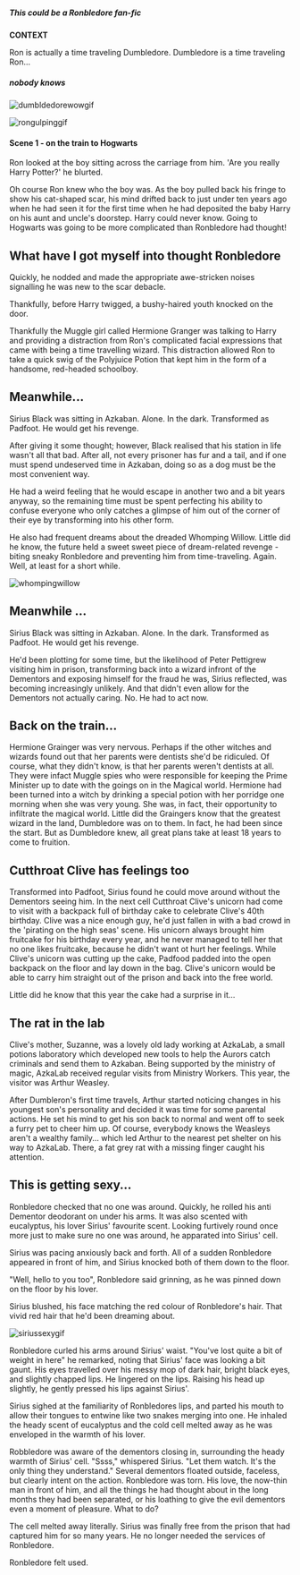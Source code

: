 ##### This could be a Ronbledore fan-fic


**CONTEXT**

Ron is actually a time traveling Dumbledore. Dumbledore is a time traveling Ron...
##### _nobody knows_


![dumbldedorewowgif](http://i940.photobucket.com/albums/ad246/TaschimaCullen/GIFS/tumblr_ma0c95AuKY1r0pejvo1_500_zps183de4b6.gif)

![rongulpinggif](http://38.media.tumblr.com/62b52bce48bac852877474411b47f742/tumblr_nk6w051Fg41u1vo97o1_500.gif)


#### Scene 1 - on the train to Hogwarts

Ron looked at the boy sitting across the carriage from him. 'Are you really Harry Potter?' he blurted.

Oh course Ron knew who the boy was. As the boy pulled back his fringe to show his cat-shaped scar, his mind drifted back to just under ten years ago when he had seen it for the first time when he had deposited the baby Harry on his aunt and uncle's doorstep. Harry could never know. Going to Hogwarts was going to be more complicated than Ronbledore had thought!

## What have I got myself into thought Ronbledore

Quickly, he nodded and made the appropriate awe-stricken noises signalling he was new to the scar debacle.

Thankfully, before Harry twigged, a bushy-haired youth knocked on the door.

Thankfully the Muggle girl called Hermione Granger was talking to Harry and providing a distraction from Ron's complicated facial expressions that came with being a time travelling wizard. This distraction allowed Ron to take a quick swig of the Polyjuice Potion that kept him in the form of a handsome, red-headed schoolboy.

## Meanwhile...

Sirius Black was sitting in Azkaban. Alone. In the dark. Transformed as Padfoot. He would get his revenge.

After giving it some thought; however, Black realised that his station in life wasn't all that bad. After all, not every prisoner has fur and a tail, and if one must spend undeserved time in Azkaban, doing so as a dog must be the most convenient way.

He had a weird feeling that he would escape in another two and a bit years anyway, so the remaining time must be spent perfecting his ability to confuse everyone who only catches a glimpse of him out of the corner of their eye by transforming into his other form.

He also had frequent dreams about the dreaded Whomping Willow. Little did he know, the future held a sweet sweet piece of dream-related revenge - biting sneaky Ronbledore and preventing him from time-traveling. Again. Well, at least for a short while.

![whompingwillow](http://images4.fanpop.com/image/quiz/652000/652062_1311432618026_350_220.jpg)

## Meanwhile ...

Sirius Black was sitting in Azkaban. Alone. In the dark. Transformed as Padfoot. He would get his revenge.


He'd been plotting for some time, but the likelihood of Peter Pettigrew visiting him in prison, transforming back into a wizard infront of the Dementors and exposing himself for the fraud he was, Sirius reflected, was becoming increasingly unlikely. And that didn't even allow for the Dementors not actually caring. No. He had to act now.

## Back on the train...

Hermione Grainger was very nervous. Perhaps if the other witches and wizards found out that her parents were dentists she'd be ridiculed. Of course, what they didn't know, is that her parents weren't dentists at all. They were infact Muggle spies who were responsible for keeping the Prime Minister up to date with the goings on in the Magical world. Hermione had been turned into a witch by drinking a special potion with her porridge one morning when she was very young. She was, in fact, their opportunity to infiltrate the magical world.
Little did the Graingers know that the greatest wizard in the land, Dumbledore was on to them. In fact, he had been since the start. But as Dumbledore knew, all great plans take at least 18 years to come to fruition.

## Cutthroat Clive has feelings too

Transformed into Padfoot, Sirius found he could move around without the Dementors seeing him. In the next cell Cutthroat Clive's unicorn had come to visit with a backpack full of birthday cake to celebrate Clive's 40th birthday. Clive was a nice enough guy, he'd just fallen in with a bad crowd in the 'pirating on the high seas' scene. His unicorn always brought him fruitcake for his birthday every year, and he never managed to tell her that no one likes fruitcake, because he didn't want ot hurt her feelings. While Clive's unicorn was cutting up the cake, Padfood padded into the open backpack on the floor and lay down in the bag. Clive's unicorn would be able to carry him straight out of the prison and back into the free world.

Little did he know that this year the cake had a surprise in it...

## The rat in the lab

Clive's mother, Suzanne, was a lovely old lady working at AzkaLab, a small potions laboratory which developed new tools to help the Aurors catch criminals and send them to Azkaban. Being supported by the ministry of magic, AzkaLab received regular visits from Ministry Workers. This year, the visitor was Arthur Weasley.

After Dumbleron's first time travels, Arthur started noticing changes in his youngest son's personality and decided it was time for some parental actions. He set his mind to get his son back to normal and went off to seek a furry pet to cheer him up. Of course, everybody knows the Weasleys aren't a wealthy family... which led Arthur to the nearest pet shelter on his way to AzkaLab. There, a fat grey rat with a missing finger caught his attention.

## This is getting sexy...

Ronbledore checked that no one was around. Quickly, he rolled his anti Dementor deodorant on under his arms. It was also scented with eucalyptus, his lover Sirius' favourite scent. Looking furtively round once more just to make sure no one was around, he apparated into Sirius' cell.

Sirius was pacing anxiously back and forth. All of a sudden Ronbledore appeared in front of him, and Sirius knocked both of them down to the floor.

"Well, hello to you too", Ronbledore said grinning, as he was pinned down on the floor by his lover.

Sirius blushed, his face matching the red colour of Ronbledore's hair. That vivid red hair that he'd been dreaming about.

![siriussexygif](http://img1.wikia.nocookie.net/__cb20130905175349/degrassi/images/f/f6/Sirius-Black-harry-potter-30733374-500-207.gif)

Ronbledore curled his arms around Sirius' waist. "You've lost quite a bit of weight in here" he remarked, noting that Sirius' face was looking a bit gaunt. His eyes travelled over his messy mop of dark hair, bright black eyes, and slightly chapped lips. He lingered on the lips. Raising his head up slightly, he gently pressed his lips against Sirius'.

Sirius sighed at the familiarity of Ronbledores lips, and parted his mouth to allow their tongues to entwine like two snakes merging into one. He inhaled the heady scent of eucalyptus and the cold cell melted away as he was enveloped in the warmth of his lover.

Robbledore was aware of the dementors closing in, surrounding the heady warmth of Sirius' cell.
"Ssss," whispered Sirius. "Let them watch. It's the only thing they understand."
Several dementors floated outside, faceless, but clearly intent on the action. Ronbledore was torn. His love, the now-thin man in front of him, and all the things he had thought about in the long months they had been separated, or his loathing to give the evil dementors even a moment of pleasure. What to do?

The cell melted away literally. Sirius was finally free from the prison that had captured him for so many years. He no longer needed the services of Ronbledore.

Ronbledore felt used.
